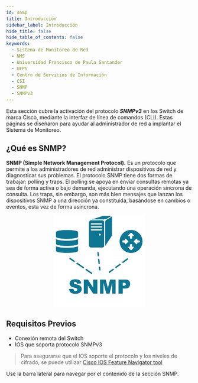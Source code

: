 ```yaml
---
id: snmp
title: Introducción
sidebar_label: Introducción
hide_title: false
hide_table_of_contents: false
keywords:
  - Sistema de Monitoreo de Red
  - NMS
  - Universidad Francisco de Paula Santander
  - UFPS
  - Centro de Servicios de Información
  - CSI
  - SNMP
  - SNMPv3
---
```

Esta sección cubre la activación del protocolo **_SNMPv3_** en los Switch de marca Cisco, mediante la interfaz de línea de comandos (CLI). Estas páginas se diseñaron para ayudar al administrador de red a implantar el Sistema de Monitoreo.

## ¿Qué es SNMP?
**SNMP (Simple Network Management Protocol).** Es un protocolo que permite a los administradores de red administrar dispositivos de red y diagnosticar sus problemas. El protocolo SNMP tiene dos formas de trabajar: polling y traps. El polling se apoya en enviar consultas remotas ya sea de forma activa o bajo demanda, ejecutando una operación síncrona de consulta. Los traps, sin embargo, son más bien mensajes que lanzan los dispositivos SNMP a una dirección ya constituida, basándose en cambios o eventos, esta vez de forma asíncrona.

<center><img src="../img/SNMP.png"/></center>

## Requisitos Previos
- Conexión remota del Switch
- IOS que soporta protocolo SNMPv3

> Para asegurarse que el IOS soporte el protocolo y los niveles de cifrado, se puede utilizar [ Cisco IOS Feature Navigator tool](https://cfn.cloudapps.cisco.com/ITDIT/CFN/jsp/SearchBySoftware.jsp "Cisco Feature Navigator - Cisco Systems")

Use la barra lateral para navegar por el contenido de la sección SNMP.
